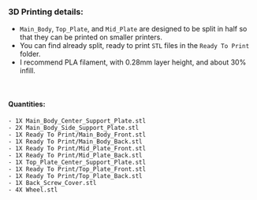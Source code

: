 ### 3D Printing details:
   - `Main_Body`, `Top_Plate`, and `Mid_Plate` are designed to be split in half so that they can be printed on smaller printers.
   - You can find already split, ready to print `STL` files in the `Ready To Print` folder.
   - I recommend PLA filament, with 0.28mm layer height, and about 30% infill.

<br>

#### Quantities:
    - 1X Main_Body_Center_Support_Plate.stl
    - 2X Main_Body_Side_Support_Plate.stl
    - 1X Ready To Print/Main_Body_Front.stl
    - 1X Ready To Print/Main_Body_Back.stl
    - 1X Ready To Print/Mid_Plate_Front.stl
    - 1X Ready To Print/Mid_Plate_Back.stl
    - 1X Top_Plate_Center_Support_Plate.stl
    - 1X Ready To Print/Top_Plate_Front.stl
    - 1X Ready To Print/Top_Plate_Back.stl
    - 1X Back_Screw_Cover.stl
    - 4X Wheel.stl
